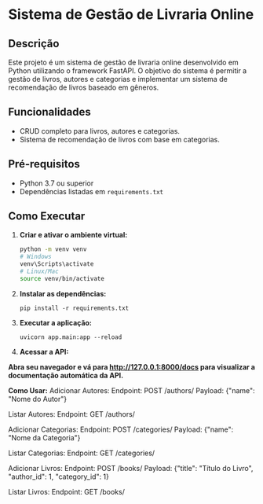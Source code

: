 # Sistema de Gestão de Livraria Online

## Descrição

Este projeto é um sistema de gestão de livraria online desenvolvido em Python utilizando o framework FastAPI. O objetivo do sistema é permitir a gestão de livros, autores e categorias e implementar um sistema de recomendação de livros baseado em gêneros.

## Funcionalidades

- CRUD completo para livros, autores e categorias.
- Sistema de recomendação de livros com base em categorias.

## Pré-requisitos

- Python 3.7 ou superior
- Dependências listadas em `requirements.txt`

## Como Executar

1. **Criar e ativar o ambiente virtual:**

   ```bash
   python -m venv venv
   # Windows
   venv\Scripts\activate
   # Linux/Mac
   source venv/bin/activate

2. **Instalar as dependências:**
    ```venv
    pip install -r requirements.txt
    ```

3. **Executar a aplicação:**
    ```venv
    uvicorn app.main:app --reload
    ```

4. **Acessar a API:**

**Abra seu navegador e vá para http://127.0.0.1:8000/docs para visualizar a documentação automática da API.**

**Como Usar:**
Adicionar Autores:
    Endpoint: POST /authors/
    Payload: {"name": "Nome do Autor"}

Listar Autores:
    Endpoint: GET /authors/

Adicionar Categorias:
    Endpoint: POST /categories/
    Payload: {"name": "Nome da Categoria"}

Listar Categorias:
    Endpoint: GET /categories/

Adicionar Livros:
    Endpoint: POST /books/
    Payload: {"title": "Título do Livro", "author_id": 1, "category_id": 1}

Listar Livros:
    Endpoint: GET /books/